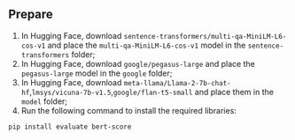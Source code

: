 ## Prepare

1. In Hugging Face, download `sentence-transformers/multi-qa-MiniLM-L6-cos-v1` and place the `multi-qa-MiniLM-L6-cos-v1` model in the `sentence-transformers` folder;
2. In Hugging Face, download `google/pegasus-large` and place the `pegasus-large` model in the `google` folder;
3. In Hugging Face, download `meta-llama/Llama-2-7b-chat-hf`,`lmsys/vicuna-7b-v1.5`,`google/flan-t5-small` and place them in the `model` folder;
4. Run the following command to install the required libraries:

```bash
pip install evaluate bert-score


